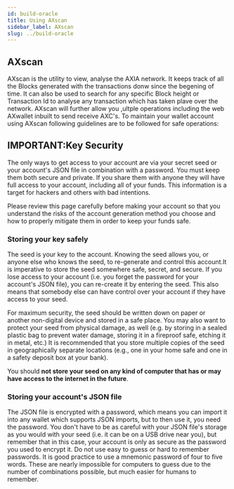 ```yaml
---
id: build-oracle
title: Using AXscan
sidebar_label: AXscan
slug: ../build-oracle
---
```


## **AXscan**
AXscan is the utility to view, analyse the AXIA network. It keeps track of all the Blocks generated with the transactions donw since the begening of time. It can also be used to search for any specific Block height or Transaction Id to analyse any transaction which has taken plave over the network. AXscan will further allow you ,ultple operations including the web AXwallet inbuilt to send receive AXC's. To maintain your wallet account using AXscan following guidelines are to be followed for safe operations:


## **IMPORTANT:Key Security**
The only ways to get access to your account are via your secret seed or your account's JSON file in combination with a password. You must keep them both secure and private. If you share them with anyone they will have full access to your account, including all of your funds. This information is a target for hackers and others with bad intentions.

Please review this page carefully before making your account so that you understand the risks of the account generation method you choose and how to properly mitigate them in order to keep your funds safe.

### Storing your key safely​
The seed is your key to the account. Knowing the seed allows you, or anyone else who knows the seed, to re-generate and control this account.It is imperative to store the seed somewhere safe, secret, and secure. If you lose access to your account (i.e. you forget the password for your account's JSON file), you can re-create it by entering the seed. This also means that somebody else can have control over your account if they have access to your seed.

For maximum security, the seed should be written down on paper or another non-digital device and stored in a safe place. You may also want to protect your seed from physical damage, as well (e.g. by storing in a sealed plastic bag to prevent water damage, storing it in a fireproof safe, etching it in metal, etc.) It is recommended that you store multiple copies of the seed in geographically separate locations (e.g., one in your home safe and one in a safety deposit box at your bank).

You should **not store your seed on any kind of computer that has or may have access to the internet in the future**.

### Storing your account's JSON file
The JSON file is encrypted with a password, which means you can import it into any wallet which supports JSON imports, but to then use it, you need the password. You don't have to be as careful with your JSON file's storage as you would with your seed (i.e. it can be on a USB drive near you), but remember that in this case, your account is only as secure as the password you used to encrypt it. Do not use easy to guess or hard to remember passwords. It is good practice to use a mnemonic password of four to five words. These are nearly impossible for computers to guess due to the number of combinations possible, but much easier for humans to remember.


